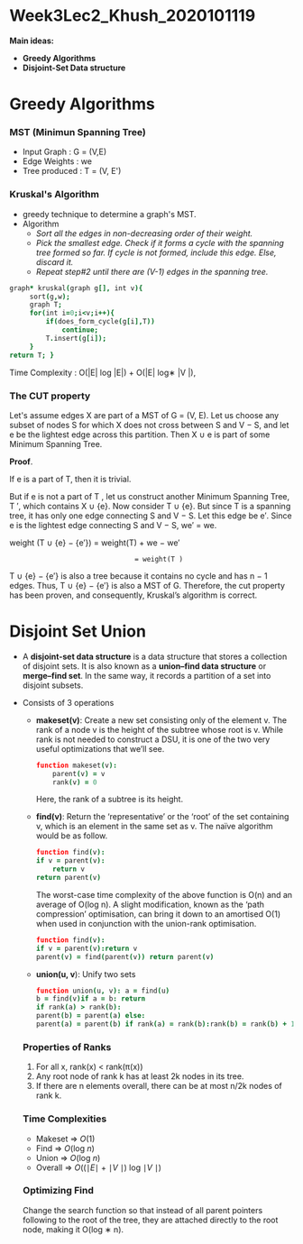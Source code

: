 # Week3Lec2_Khush_2020101119

**Main ideas:**

- **Greedy Algorithms**
- **Disjoint-Set Data structure**

# Greedy Algorithms

### MST (Minimun Spanning Tree)

- Input Graph : G = (V,E)
- Edge Weights : we
- Tree produced : T = (V, E')

### Kruskal's Algorithm

- greedy technique to determine a graph's MST.
- Algorithm
    - *Sort all the edges in non-decreasing order of their weight.*
    - *Pick the smallest edge. Check if it forms a cycle with the spanning tree formed so far. If cycle is not formed, include this edge. Else, discard it.*
    - *Repeat step#2 until there are (V-1) edges in the spanning tree.*

```coffeescript
graph* kruskal(graph g[], int v){
     sort(g,w);
     graph T;
     for(int i=0;i<v;i++){
         if(does_form_cycle(g[i],T))
             continue;
         T.insert(g[i]);
     }
return T; }
```

Time Complexity : O(|E| log |E|) + O(|E| log∗ |V |),

### The CUT property

Let's assume edges X are part of a MST of G = (V, E). Let us choose any subset of nodes S for which X does not cross between S and V − S, and let e be the lightest edge across this partition. Then X ∪ e is part of some Minimum Spanning Tree.

**Proof**. 

If e is a part of T, then it is trivial.

But if e is not a part of T , let us construct another Minimum Spanning Tree, T ′, which contains X ∪ {e}. Now consider T ∪ {e}. But since T is a spanning tree, it has only one edge connecting S and
V − S. Let this edge be e′. Since e is the lightest edge connecting S and V − S, we′ = we.

weight (T ∪ {e} − {e′}) = weight(T) + we − we′ 

                                   = weight(T )

T ∪ {e} − {e′} is also a tree because it contains no cycle and has n − 1 edges. Thus, T ∪ {e} − {e′} is also a MST of G. Therefore, the cut property has been proven, and consequently, Kruskal’s algorithm is correct.

# Disjoint Set Union

- A **disjoint-set data structure** is a data structure that stores a collection of disjoint
sets. It is also known as a **union–find data structure** or **merge–find set**. In the same way, it records a partition of a set into disjoint subsets.
- Consists of 3 operations
    - **makeset(v)**: Create a new set consisting only of the element v. The rank of a node v is the height of the subtree whose root is v. While rank is not needed to construct a DSU, it is one of the two very useful optimizations that we’ll see.

        ```coffeescript
        function makeset(v): 
        	parent(v) = v
        	rank(v) = 0
        ```

        Here, the rank of a subtree is its height.

    - **find(v)**: Return the ‘representative’ or the ‘root’ of the set containing v, which is an element in the same set as v. The naïve algorithm would be as follow.

        ```coffeescript
        function find(v):
        if v = parent(v):
        	return v 
        return parent(v)
        ```

        The worst-case time complexity of the above function is O(n) and an average of O(log n). A slight modification, known as the ‘path compression’ optimisation, can bring it down to an amortised O(1) when used in conjunction with the union-rank optimisation.

        ```coffeescript
        function find(v):
        if v = parent(v):return v
        parent(v) = find(parent(v)) return parent(v)
        ```

    - **union(u, v**): Unify two sets

        ```coffeescript
        function union(u, v): a = find(u)
        b = find(v)if a = b: return
        if rank(a) > rank(b):
        parent(b) = parent(a) else:
        parent(a) = parent(b) if rank(a) = rank(b):rank(b) = rank(b) + 1
        ```

    ### Properties of Ranks

    1. For all x, rank(x) < rank(π(x))
    2. Any root node of rank k has at least 2k nodes in its tree.
    3. If there are n elements overall, there can be at most n/2k nodes of rank k.

    ### Time Complexities

    - Makeset => *O*(1)
    - Find => *O*(log *n*)
    - Union => *O*(log *n*)
    - Overall => *O*((∣*E*∣ + ∣*V* ∣) log ∣*V* ∣)

    ### Optimizing Find

    Change the search function so that instead of all parent pointers following to the root of the tree, they are attached directly to the root node, making it O(log ∗ n).